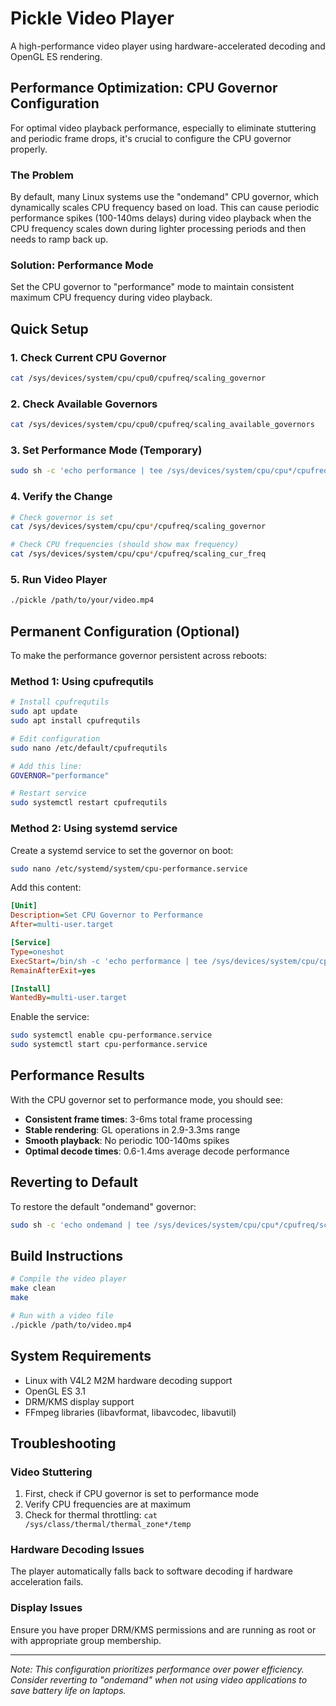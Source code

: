 # Pickle Video Player

A high-performance video player using hardware-accelerated decoding and OpenGL ES rendering.

## Performance Optimization: CPU Governor Configuration

For optimal video playback performance, especially to eliminate stuttering and periodic frame drops, it's crucial to configure the CPU governor properly.

### The Problem

By default, many Linux systems use the "ondemand" CPU governor, which dynamically scales CPU frequency based on load. This can cause periodic performance spikes (100-140ms delays) during video playback when the CPU frequency scales down during lighter processing periods and then needs to ramp back up.

### Solution: Performance Mode

Set the CPU governor to "performance" mode to maintain consistent maximum CPU frequency during video playback.

## Quick Setup

### 1. Check Current CPU Governor
```bash
cat /sys/devices/system/cpu/cpu0/cpufreq/scaling_governor
```

### 2. Check Available Governors
```bash
cat /sys/devices/system/cpu/cpu0/cpufreq/scaling_available_governors
```

### 3. Set Performance Mode (Temporary)
```bash
sudo sh -c 'echo performance | tee /sys/devices/system/cpu/cpu*/cpufreq/scaling_governor'
```

### 4. Verify the Change
```bash
# Check governor is set
cat /sys/devices/system/cpu/cpu*/cpufreq/scaling_governor

# Check CPU frequencies (should show max frequency)
cat /sys/devices/system/cpu/cpu*/cpufreq/scaling_cur_freq
```

### 5. Run Video Player
```bash
./pickle /path/to/your/video.mp4
```

## Permanent Configuration (Optional)

To make the performance governor persistent across reboots:

### Method 1: Using cpufrequtils
```bash
# Install cpufrequtils
sudo apt update
sudo apt install cpufrequtils

# Edit configuration
sudo nano /etc/default/cpufrequtils

# Add this line:
GOVERNOR="performance"

# Restart service
sudo systemctl restart cpufrequtils
```

### Method 2: Using systemd service
Create a systemd service to set the governor on boot:

```bash
sudo nano /etc/systemd/system/cpu-performance.service
```

Add this content:
```ini
[Unit]
Description=Set CPU Governor to Performance
After=multi-user.target

[Service]
Type=oneshot
ExecStart=/bin/sh -c 'echo performance | tee /sys/devices/system/cpu/cpu*/cpufreq/scaling_governor'
RemainAfterExit=yes

[Install]
WantedBy=multi-user.target
```

Enable the service:
```bash
sudo systemctl enable cpu-performance.service
sudo systemctl start cpu-performance.service
```

## Performance Results

With the CPU governor set to performance mode, you should see:

- **Consistent frame times**: 3-6ms total frame processing
- **Stable rendering**: GL operations in 2.9-3.3ms range
- **Smooth playback**: No periodic 100-140ms spikes
- **Optimal decode times**: 0.6-1.4ms average decode performance

## Reverting to Default

To restore the default "ondemand" governor:

```bash
sudo sh -c 'echo ondemand | tee /sys/devices/system/cpu/cpu*/cpufreq/scaling_governor'
```

## Build Instructions

```bash
# Compile the video player
make clean
make

# Run with a video file
./pickle /path/to/video.mp4
```

## System Requirements

- Linux with V4L2 M2M hardware decoding support
- OpenGL ES 3.1
- DRM/KMS display support
- FFmpeg libraries (libavformat, libavcodec, libavutil)

## Troubleshooting

### Video Stuttering
1. First, check if CPU governor is set to performance mode
2. Verify CPU frequencies are at maximum
3. Check for thermal throttling: `cat /sys/class/thermal/thermal_zone*/temp`

### Hardware Decoding Issues
The player automatically falls back to software decoding if hardware acceleration fails.

### Display Issues
Ensure you have proper DRM/KMS permissions and are running as root or with appropriate group membership.

---

*Note: This configuration prioritizes performance over power efficiency. Consider reverting to "ondemand" when not using video applications to save battery life on laptops.*